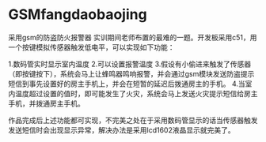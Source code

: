 ﻿# GSMfangdaobaojing
采用gsm的防盗防火报警器
实训期间老师布置的最难的一题。开发板采用c51，用一个按键模拟传感器触发低电平，可以实现如下功能：

1.数码管实时显示室内温度
2.可以设置报警温度
3.假设有小偷进来触发了传感器（即按键按下），系统会马上让蜂鸣器鸣响报警，并会通过gsm模块发送防盗提示短信到事先设置好的房主手机上，并会在短暂的延迟后拨通房主的手机。
4.当室内温度超过设置的值时，即可能发生了火灾，系统会马上发送火灾提示短信给房主手机，并拨通房主手机。

作品完成后上述功能都可实现，不完美之处在于采用数码管显示的话当传感器触发发送短信时会出现显示异常，解决办法是采用lcd1602液晶显示就完美了。


